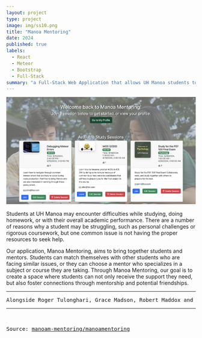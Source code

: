 ```yaml
---
layout: project
type: project
image: img/ss10.png
title: "Manoa Mentoring"
date: 2024
published: true
labels:
  - React
  - Meteor
  - Bootstrap
  - Full-Stack
summary: "a Full-Stack Web Application that allows UH Manoa students to connect with mentors in effort to study, learn, and build friendship.'"
---
```


<img class="img-fluid" src="../img/ss3.png">

Students at UH Manoa may encounter difficulties while studying, doing homework, or with their overall academic performance. There are a number of reasons why a student may be struggling, such as personal challenges or rigorous coursework, but one common issue is not having the proper resources to seek help.

Our application, Manoa Mentoring, aims to bring together students and mentors. Students can match themselves with other students who are facing similar issues, or they can choose a mentor who specializes in a subject or course they are taking. Through Manoa Mentoring, our goal is to create a space where students can not only receive the support they need, but also foster connections through mentorship and potential friendships.


<hr>

<pre>
Alongside Roger Tulonghari, Grace Madson, Robert Maddox and Hazelle Limos, we designed Manoa Mentoring in hopes of encouraging people to find common interests with others, whether that be through studying for the same class, learning a new language, or even creating a session to learn more about your personal hobbies. The idea is that students can browse the profiles of other students and mentors and view available sessions or create their own, to nuture an environment they feel comfortable in, and want to learn in. My role in the creation of Manoa Mentoring was predominately intergrating cohesive designs that were welcoming, appropriate and cohesive to the overall objective of the website while also using frameworks like Meteor. Additionally, I developed the "Session" collection and session pages which allows users to view, create, join, and edit sessions condusively. Through working on this project, I was able to utilize multiple frameworks while also honing in on my JavaScript skills. More importantly, I learned how to work with a team and collaborate to be productive while also experiencing errors while developing, ultimately allowing me to understand how to fix errors and prevent them from happening again. 
<hr>

Source: <a href="https://manoa-mentoring.github.io/"><i class="large github icon "></i>manoam-mentoring/manoamentoring</a>
